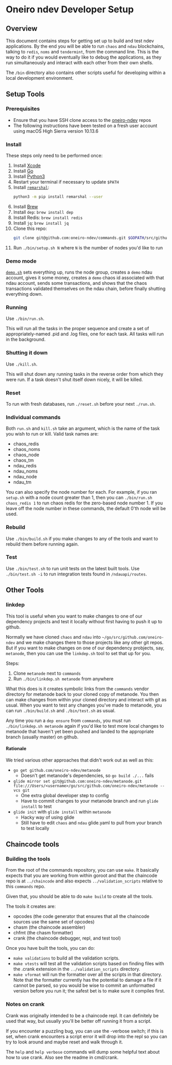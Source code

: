 # Oneiro ndev Developer Setup

## Overview

This document contains steps for getting set up to build and test ndev applications.  By the end you will be able to run `chaos` and `ndau` blockchains, talking to `redis`, `noms` and `tendermint`, from the command line.  This is the way to do it if you would eventually like to debug the applications, as they run simultaneously and interact with each other from their own shells.

The `/bin` directory also contains other scripts useful for developing within a local development environment.

## Setup Tools

### Prerequisites

* Ensure that you have SSH clone access to the [oneiro-ndev](https://github.com/oneiro-ndev) repos
* The following instructions have been tested on a fresh user account using macOS High Sierra version 10.13.6

### Install

These steps only need to be performed once:

1. Install [Xcode](https://itunes.apple.com/us/app/xcode/id497799835)
1. Install [Go](https://golang.org/doc/install)
1. Install [Python3](https://www.python.org/downloads/)
1. Restart your terminal if necessary to update `$PATH`
1. Install [`remarshal`](https://github.com/dbohdan/remarshal):
    ```sh
    python3 -m pip install remarshal --user
    ```
1. Install [Brew](https://brew.sh/)
1. Install `dep`: `brew install dep`
1. Install Redis: `brew install redis`
1. Install `jq`: `brew install jq`
1. Clone this repo:
    ```sh
    git clone git@github.com:oneiro-ndev/commands.git $GOPATH/src/github.com/oneiro-ndev/commands
    ```
1. Run `./bin/setup.sh N` where `N` is the number of nodes you'd like to run

### Demo mode

[`demo.sh`](demo.sh) sets everything up, runs the node group, creates a `demo` ndau account, gives it some money, creates a `demo` chaos id associated with that ndau account, sends some transactions, and shows that the chaos transactions validated themselves on the ndau chain, before finally shutting everything down.

### Running

Use `./bin/run.sh`.

This will run all the tasks in the proper sequence and create a set of appropriately-named .pid and .log files, one for each task.  All tasks will run in the background.

### Shutting it down

Use `./kill.sh`.

This will shut down any running tasks in the reverse order from which they were run. If a task doesn't shut itself down nicely, it will be killed.

### Reset

To run with fresh databases, run `./reset.sh` before your next `./run.sh`.

### Individual commands

Both `run.sh` and `kill.sh` take an argument, which is the name of the task you wish to run or kill. Valid task names are:

* chaos_redis
* chaos_noms
* chaos_node
* chaos_tm
* ndau_redis
* ndau_noms
* ndau_node
* ndau_tm

You can also specify the node number for each.  For example, if you ran `setup.sh` with a node count greater than 1, then you can `./bin/run.sh chaos_redis 1` to run chaos redis for the zero-based node number 1.  If you leave off the node number in these commands, the default 0'th node will be used.

### Rebuild

Use `./bin/build.sh` if you make changes to any of the tools and want to rebuild them before running again.

### Test

Use `./bin/test.sh` to run unit tests on the latest built tools.
Use `./bin/test.sh -i` to run integration tests found in `/ndauapi/routes`.

## Other Tools

### linkdep

This tool is useful when you want to make changes to one of our dependency projects and test it locally without first having to push it up to github.

Normally we have cloned `chaos` and `ndau` into `~/go/src/github.com/oneiro-ndev` and we make changes there to those projects like any other git repos.  But if you want to make changes on one of our dependency probjects, say, `metanode`, then you can use the `linkdep.sh` tool to set that up for you.

Steps:

1. Clone `metanode` next to `commands`
1. Run `./bin/linkdep.sh metanode` from anywhere

What this does is it creates symbolic links from the `commands` vendor directory for metanode back to your cloned copy of metanode.  You then can make changes from within your cloned directory and interact with git as usual.  When you want to test any changes you've made to metanode, you can run `./bin/build.sh` and `./bin/test.sh` as usual.

Any time you run a `dep ensure` from `commands`, you must run `./bin/linkdep.sh metanode` again if you'd like to test more local changes to metanode that haven't yet been pushed and landed to the appropriate branch (usually master) on github.

#### Rationale

We tried various other approaches that didn't work out as well as this:

* `go get github.com/oneiro-ndev/metanode`
    - Doesn't get metanode's dependencies, so `go build ./...` fails
* `glide mirror set git@github.com:oneiro-ndev/metanode.git file:///Users/<username>/go/src/github.com/oneiro-ndev/metanode --vcs git`
    - One extra global developer step to config
    - Have to commit changes to your metanode branch and run `glide install` to test
* `glide init` with `glide install` within `metanode`
    - Hacky way of using glide
    - Still have to edit `chaos` and `ndau` glide.yaml to pull from your branch to test locally


## Chaincode tools

### Building the tools

From the root of the commands repository, you can use `make`. It basically expects that you are working from within goroot and that the chaincode repo is at `../chaincode` and also expects `../validation_scripts` relative to this `commands` repo.

Given that, you should be able to do `make build` to create all the tools.

The tools it creates are:

* opcodes (the code generator that ensures that all the chaincode sources use the same set of opcodes)
* chasm (the chaincode assembler)
* chfmt (the chasm formatter)
* crank (the chaincode debugger, repl, and test tool)

Once you have built the tools, you can do:

* `make validations` to build all the validation scripts.
* `make vtests` will test all the validation scripts based on finding files with the .crank extension in the `../validation_scripts` directory.
* `make vformat` will run the formatter over all the scripts in that directory. Note that the formatter currently has the potential to damage a file if it cannot be parsed, so you would be wise to commit an unformatted version before you run it; the safest bet is to make sure it compiles first.

### Notes on crank

Crank was originally intended to be a chaincode repl. It can definitely be used that way, but usually you'll be better off running it from a script.

If you encounter a puzzling bug, you can use the -verbose switch; if this is set, when crank encounters a script error it will drop into the repl so you can try to look around and maybe reset and walk through it.

The `help` and `help verbose` commands will dump some helpful text about how to use crank. Also see the readme in cmd/crank.

